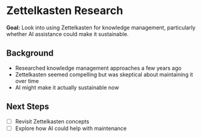 # Zettelkasten Research

**Goal:** Look into using Zettelkasten for knowledge management, particularly whether AI assistance could make it sustainable.

## Background

- Researched knowledge management approaches a few years ago
- Zettelkasten seemed compelling but was skeptical about maintaining it over time
- AI might make it actually sustainable now

## Next Steps

- [ ] Revisit Zettelkasten concepts
- [ ] Explore how AI could help with maintenance
